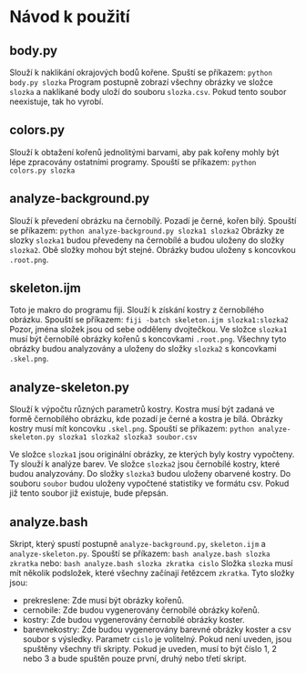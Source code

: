 Návod k použití
===============

body.py
-------

Slouží k naklikání okrajových bodů kořene.
Spuští se příkazem: 
  `python body.py slozka`
Program postupně zobrazí všechny obrázky ve složce `slozka` a naklikané body 
uloží do souboru `slozka.csv`. Pokud tento soubor neexistuje, tak ho vyrobí.


colors.py
--------

Slouží k obtažení kořenů jednolitými barvami, aby pak kořeny mohly být 
lépe zpracovány ostatními programy.
Spouští se příkazem:
  `python colors.py slozka`


analyze-background.py
------------------

Slouží k převedení obrázku na černobílý. Pozadí je černé, kořen bílý.
Spouští se příkazem:
  `python analyze-background.py slozka1 slozka2`
Obrázky ze slozky `slozka1` budou převedeny na černobílé a budou uloženy
do složky `slozka2`. Obě složky mohou být stejné. Obrázky budou uloženy
s koncovkou `.root.png`.


skeleton.ijm
----------

Toto je makro do programu fiji. Slouží k získání kostry z černobílého
obrázku. Spouští se příkazem:
  `fiji -batch skeleton.ijm slozka1:slozka2`
Pozor, jména složek jsou od sebe odděleny dvojtečkou.
Ve složce `slozka1` musí být černobílé obrázky kořenů s koncovkami
`.root.png`. Všechny tyto obrázky budou analyzovány a uloženy do složky
`slozka2` s koncovkami `.skel.png`. 


analyze-skeleton.py
------------------

Slouží k výpočtu různých parametrů kostry. Kostra musí být zadaná ve formě
černobílého obrázku, kde pozadí je černé a kostra je bílá. Obrázky kostry
musí mít koncovku `.skel.png`. 
Spouští se příkazem:
  `python analyze-skeleton.py slozka1 slozka2 slozka3 soubor.csv`

Ve složce `slozka1` jsou originální obrázky, ze kterých byly kostry 
vypočteny. Ty slouží k analýze barev. Ve složce `slozka2` jsou černobílé
kostry, které budou analyzovány. Do složky `slozka3` budou uloženy 
obarvené kostry. Do souboru `soubor` budou uloženy vypočtené statistiky 
ve formátu csv. Pokud již tento soubor již existuje, bude přepsán.


analyze.bash
-------------

Skript, který spustí postupně `analyze-background.py`, `skeleton.ijm` 
a `analyze-skeleton.py`. Spouští se příkazem:
  `bash analyze.bash slozka zkratka`
nebo:
  `bash analyze.bash slozka zkratka cislo`
Složka `slozka` musí mít několik podsložek, které všechny začínají řetězcem
`zkratka`. Tyto složky jsou:
 - prekreslene: Zde musí být obrázky kořenů.
 - cernobile: Zde budou vygenerovány černobílé obrázky kořenů.
 - kostry: Zde budou vygenerovány černobílé obrázky koster.
 - barevnekostry: Zde budou vygenerovány barevné obrázky koster a csv soubor
     s výsledky.
Parametr `cislo` je volitelný. Pokud není uveden, jsou spuštěny všechny tři 
skripty. Pokud je uveden, musí to být číslo 1, 2 nebo 3 a bude spuštěn pouze
první, druhý nebo třetí skript.

